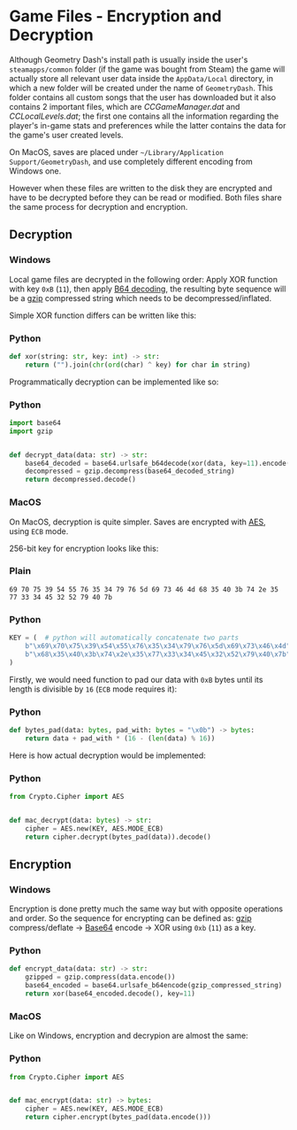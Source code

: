 # Game Files - Encryption and Decryption

Although Geometry Dash's install path is usually inside the user's `steamapps/common` folder (if the game was bought from Steam) the game will actually store all relevant user data inside the `AppData/Local` directory, in which a new folder will be created under the name of `GeometryDash`. This folder contains all custom songs that the user has downloaded but it also contains 2 important files, which are *CCGameManager.dat* and *CCLocalLevels.dat*; the first one contains all the information regarding the player's in-game stats and preferences while the latter contains the data for the game's user created levels.

On MacOS, saves are placed under `~/Library/Application Support/GeometryDash`, and use completely different encoding from Windows one.

However when these files are written to the disk they are encrypted and have to be decrypted before they can be read or modified.
Both files share the same process for decryption and encryption.

## Decryption

### Windows

Local game files are decrypted in the following order: Apply XOR function with key `0xB` (`11`), then apply [B64 decoding](topics/encryption/base64), the resulting byte sequence will be a [gzip](https://zlib.net) compressed string which needs to be decompressed/inflated.

Simple XOR function differs can be written like this:

<!-- tabs:start -->

### **Python**

```py
def xor(string: str, key: int) -> str:
	return ("").join(chr(ord(char) ^ key) for char in string)
```

<!-- tabs:end -->

Programmatically decryption can be implemented like so:

<!-- tabs:start -->

### **Python**

```py
import base64
import gzip


def decrypt_data(data: str) -> str:
	base64_decoded = base64.urlsafe_b64decode(xor(data, key=11).encode())
	decompressed = gzip.decompress(base64_decoded_string)
	return decompressed.decode()
```

<!-- tabs:end -->

### MacOS

On MacOS, decryption is quite simpler. Saves are encrypted with
[AES](https://en.wikipedia.org/wiki/Advanced_Encryption_Standard), using `ECB` mode.

256-bit key for encryption looks like this:

<!-- tabs:start -->

### **Plain**

```plain
69 70 75 39 54 55 76 35 34 79 76 5d 69 73 46 4d 68 35 40 3b 74 2e 35 77 33 34 45 32 52 79 40 7b
```

### **Python**

```py
KEY = (  # python will automatically concatenate two parts
    b"\x69\x70\x75\x39\x54\x55\x76\x35\x34\x79\x76\x5d\x69\x73\x46\x4d"
    b"\x68\x35\x40\x3b\x74\x2e\x35\x77\x33\x34\x45\x32\x52\x79\x40\x7b"
)
```

<!-- tabs:end -->

Firstly, we would need function to pad our data with `0xB` bytes until its length is divisible by `16` (`ECB` mode requires it):

<!-- tabs:start -->

### **Python**

```py
def bytes_pad(data: bytes, pad_with: bytes = "\x0b") -> bytes:
    return data + pad_with * (16 - (len(data) % 16))
```

<!-- tabs:end -->

Here is how actual decryption would be implemented:

<!-- tabs:start -->

### **Python**

```py
from Crypto.Cipher import AES


def mac_decrypt(data: bytes) -> str:
    cipher = AES.new(KEY, AES.MODE_ECB)
    return cipher.decrypt(bytes_pad(data)).decode()
```

<!-- tabs:end -->

## Encryption

### Windows

Encryption is done pretty much the same way but with opposite operations and order. So the sequence for encrypting can be defined as: [gzip](https://zlib.net) compress/deflate -> [Base64](topics/encryption/base64) encode -> XOR using `0xb` (`11`) as a key.

<!-- tabs:start -->

### **Python**

```py
def encrypt_data(data: str) -> str:
	gzipped = gzip.compress(data.encode())
	base64_encoded = base64.urlsafe_b64encode(gzip_compressed_string)
	return xor(base64_encoded.decode(), key=11)
```

<!-- tabs:end -->

### MacOS

Like on Windows, encryption and decrypion are almost the same:

<!-- tabs:start -->

### **Python**

```py
from Crypto.Cipher import AES


def mac_encrypt(data: str) -> bytes:
    cipher = AES.new(KEY, AES.MODE_ECB)
    return cipher.encrypt(bytes_pad(data.encode()))
```

<!-- tabs:end -->
